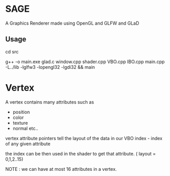 # SAGE

A Graphics Renderer made using OpenGL and GLFW and GLaD


## Usage
cd src

g++ -o main.exe glad.c window.cpp shader.cpp VBO.cpp IBO.cpp main.cpp -L../lib -lglfw3 -lopengl32 -lgdi32 && main



# Vertex

A vertex contains many attributes such as
- position
- color
- texture
- normal etc..

vertex attribute pointers tell the layout of the data in our VBO
index - index of any given attribute

the index can be then used in the shader to get that attribute. ( layout = 0,1,2..15)

NOTE : we can have at most 16 attributes in a vertex.
